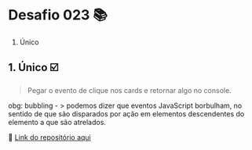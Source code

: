 # Desafio 023 :books:

1. Único

## 1. Único :ballot_box_with_check:

> Pegar o evento de clique nos cards e retornar algo no console.

obg: bubbling - > podemos dizer que eventos JavaScript borbulham, no sentido de que são disparados por ação em elementos descendentes do elemento a que são atrelados.

:memo: [Link do repositório aqui](https://github.com/StefanyVasc/memory-game/commit/09b698c0c8c60ff8c5ff907ed53fd64a75c0c6de)


